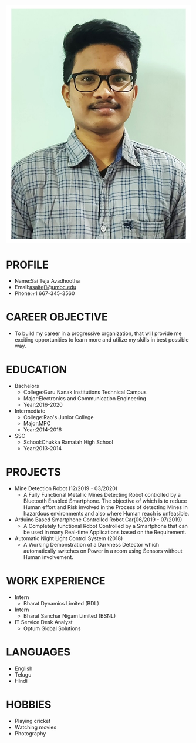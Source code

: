 ![](Photo.JPG)
# PROFILE
- Name:Sai Teja Avadhootha
- Email:asaitej1@umbc.edu
- Phone:+1 667-345-3560

# CAREER OBJECTIVE
- To build my career in a progressive organization, that will provide me exciting opportunities to learn more and utilize my skills in best possible way.

# EDUCATION
- Bachelors
  - College:Guru Nanak Institutions Technical Campus
  - Major:Electronics and Communication Engineering
  - Year:2016-2020
- Intermediate
  - College:Rao's Junior College
  - Major:MPC
  - Year:2014-2016
- SSC
  - School:Chukka Ramaiah High School
  - Year:2013-2014
 
# PROJECTS
- Mine Detection Robot (12/2019 - 03/2020)
  - A Fully Functional Metallic Mines Detecting Robot controlled by a Bluetooth Enabled Smartphone. The objective of which is to reduce Human effort and Risk involved in the Process of detecting Mines in
hazardous environments and also where Human reach is unfeasible. 
- Arduino Based Smartphone Controlled Robot Car(06/2019 - 07/2019)
  - A Completely functional Robot Controlled by a Smartphone that can be used in many Real-time Applications based on the Requirement. 
- Automatic Night Light Control System (2018)
  - A Working Demonstration of a Darkness Detector which automatically switches on Power in a room using Sensors without Human involvement.
  
# WORK EXPERIENCE
- Intern
  - Bharat Dynamics Limited (BDL)
- Intern
  - Bharat Sanchar Nigam Limited (BSNL)
- IT Service Desk Analyst
  - Optum Global Solutions
  
 # LANGUAGES
 - English
 - Telugu
 - Hindi
 
 # HOBBIES
 - Playing cricket
 - Watching movies
 - Photography

